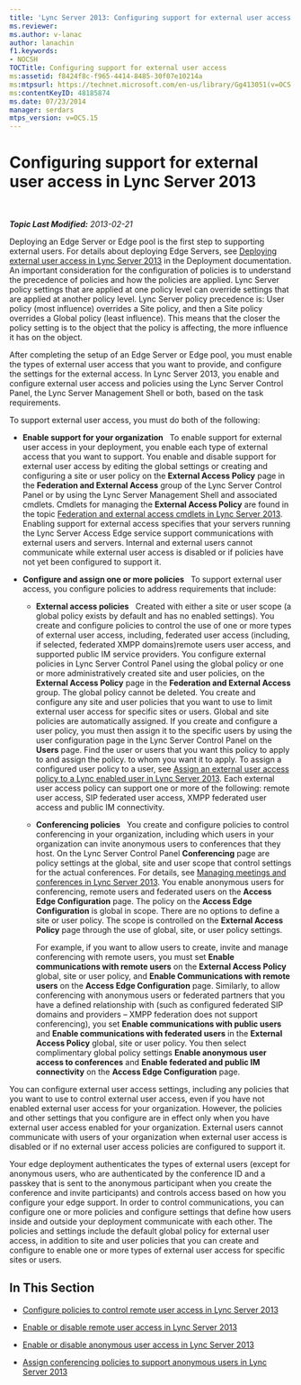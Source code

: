 ```yaml
---
title: 'Lync Server 2013: Configuring support for external user access'
ms.reviewer: 
ms.author: v-lanac
author: lanachin
f1.keywords:
- NOCSH
TOCTitle: Configuring support for external user access
ms:assetid: f8424f8c-f965-4414-8485-30f07e10214a
ms:mtpsurl: https://technet.microsoft.com/en-us/library/Gg413051(v=OCS.15)
ms:contentKeyID: 48185874
ms.date: 07/23/2014
manager: serdars
mtps_version: v=OCS.15
---
```


<div data-xmlns="http://www.w3.org/1999/xhtml">

<div class="topic" data-xmlns="http://www.w3.org/1999/xhtml" data-msxsl="urn:schemas-microsoft-com:xslt" data-cs="http://msdn.microsoft.com/">

<div data-asp="http://msdn2.microsoft.com/asp">

# Configuring support for external user access in Lync Server 2013

</div>

<div id="mainSection">

<div id="mainBody">

<span> </span>

_**Topic Last Modified:** 2013-02-21_

Deploying an Edge Server or Edge pool is the first step to supporting external users. For details about deploying Edge Servers, see [Deploying external user access in Lync Server 2013](lync-server-2013-deploying-external-user-access.md) in the Deployment documentation. An important consideration for the configuration of policies is to understand the precedence of policies and how the policies are applied. Lync Server policy settings that are applied at one policy level can override settings that are applied at another policy level. Lync Server policy precedence is: User policy (most influence) overrides a Site policy, and then a Site policy overrides a Global policy (least influence). This means that the closer the policy setting is to the object that the policy is affecting, the more influence it has on the object.

After completing the setup of an Edge Server or Edge pool, you must enable the types of external user access that you want to provide, and configure the settings for the external access. In Lync Server 2013, you enable and configure external user access and policies using the Lync Server Control Panel, the Lync Server Management Shell or both, based on the task requirements.

To support external user access, you must do both of the following:

  - **Enable support for your organization**   To enable support for external user access in your deployment, you enable each type of external access that you want to support. You enable and disable support for external user access by editing the global settings or creating and configuring a site or user policy on the **External Access Policy** page in the **Federation and External Access** group of the Lync Server Control Panel or by using the Lync Server Management Shell and associated cmdlets. Cmdlets for managing the **External Access Policy** are found in the topic [Federation and external access cmdlets in Lync Server 2013](https://docs.microsoft.com/powershell/module/skype/). Enabling support for external access specifies that your servers running the Lync Server Access Edge service support communications with external users and servers. Internal and external users cannot communicate while external user access is disabled or if policies have not yet been configured to support it.

  - **Configure and assign one or more policies**   To support external user access, you configure policies to address requirements that include:
    
      - **External access policies**   Created with either a site or user scope (a global policy exists by default and has no enabled settings). You create and configure policies to control the use of one or more types of external user access, including, federated user access (including, if selected, federated XMPP domains)remote users user access, and supported public IM service providers. You configure external policies in Lync Server Control Panel using the global policy or one or more administratively created site and user policies, on the **External Access Policy** page in the **Federation and External Access** group. The global policy cannot be deleted. You create and configure any site and user policies that you want to use to limit external user access for specific sites or users. Global and site policies are automatically assigned. If you create and configure a user policy, you must then assign it to the specific users by using the user configuration page in the Lync Server Control Panel on the **Users** page. Find the user or users that you want this policy to apply to and assign the policy. to whom you want it to apply. To assign a configured user policy to a user, see [Assign an external user access policy to a Lync enabled user in Lync Server 2013](lync-server-2013-assign-an-external-user-access-policy-to-a-lync-enabled-user.md). Each external user access policy can support one or more of the following: remote user access, SIP federated user access, XMPP federated user access and public IM connectivity.
    
      - **Conferencing policies**   You create and configure policies to control conferencing in your organization, including which users in your organization can invite anonymous users to conferences that they host. On the Lync Server Control Panel **Conferencing** page are policy settings at the global, site and user scope that control settings for the actual conferences. For details, see [Managing meetings and conferences in Lync Server 2013](lync-server-2013-managing-meetings-and-conferences.md). You enable anonymous users for conferencing, remote users and federated users on the **Access Edge Configuration** page. The policy on the **Access Edge Configuration** is global in scope. There are no options to define a site or user policy. The scope is controlled on the **External Access Policy** page through the use of global, site, or user policy settings.
        
        For example, if you want to allow users to create, invite and manage conferencing with remote users, you must set **Enable communications with remote users** on the **External Access Policy** global, site or user policy, and **Enable Communications with remote users** on the **Access Edge Configuration** page. Similarly, to allow conferencing with anonymous users or federated partners that you have a defined relationship with (such as configured federated SIP domains and providers – XMPP federation does not support conferencing), you set **Enable communications with public users** and **Enable communications with federated users** in the **External Access Policy** global, site or user policy. You then select complimentary global policy settings **Enable anonymous user access to conferences** and **Enable federated and public IM connectivity** on the **Access Edge Configuration** page.

You can configure external user access settings, including any policies that you want to use to control external user access, even if you have not enabled external user access for your organization. However, the policies and other settings that you configure are in effect only when you have external user access enabled for your organization. External users cannot communicate with users of your organization when external user access is disabled or if no external user access policies are configured to support it.

Your edge deployment authenticates the types of external users (except for anonymous users, who are authenticated by the conference ID and a passkey that is sent to the anonymous participant when you create the conference and invite participants) and controls access based on how you configure your edge support. In order to control communications, you can configure one or more policies and configure settings that define how users inside and outside your deployment communicate with each other. The policies and settings include the default global policy for external user access, in addition to site and user policies that you can create and configure to enable one or more types of external user access for specific sites or users.

<div>

## In This Section

  - [Configure policies to control remote user access in Lync Server 2013](lync-server-2013-configure-policies-to-control-remote-user-access.md)

  - [Enable or disable remote user access in Lync Server 2013](lync-server-2013-enable-or-disable-remote-user-access.md)

  - [Enable or disable anonymous user access in Lync Server 2013](lync-server-2013-enable-or-disable-anonymous-user-access.md)

  - [Assign conferencing policies to support anonymous users in Lync Server 2013](lync-server-2013-assign-conferencing-policies-to-support-anonymous-users.md)

</div>

</div>

<span> </span>

</div>

</div>

</div>

